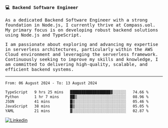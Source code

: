 
<samp>
  
#### 💻 Backend Software Engineer

As a dedicated Backend Software Engineer with a strong foundation in Node.js, I currently thrive at Compass.uol. My primary focus is on developing robust backend solutions using Node.js and TypeScript.

I am passionate about exploring and advancing my expertise in serverless architectures, particularly within the AWS Cloud environment and leveraging the serverless framework. Continuously seeking to improve my skills and knowledge, I am committed to delivering high-quality, scalable, and efficient backend systems.

---

<!--START_SECTION:waka-->

```txt
From: 06 August 2024 - To: 13 August 2024

TypeScript   9 hrs 25 mins   ██████████████████▓░░░░░░   74.66 %
Python       1 hr 7 mins     ██▒░░░░░░░░░░░░░░░░░░░░░░   08.96 %
JSON         41 mins         █▒░░░░░░░░░░░░░░░░░░░░░░░   05.46 %
JavaScript   38 mins         █▒░░░░░░░░░░░░░░░░░░░░░░░   05.05 %
YAML         21 mins         ▓░░░░░░░░░░░░░░░░░░░░░░░░   02.87 %
```

<!--END_SECTION:waka-->
  
</samp>

[![Linkedin](https://img.shields.io/badge/-Mateus%20Garcia-c080ff?style=flat-square&logo=Linkedin&logoColor=white&link=https://www.linkedin.com/in/mpgxc)](https://www.linkedin.com/in/mateusogarcia) 
